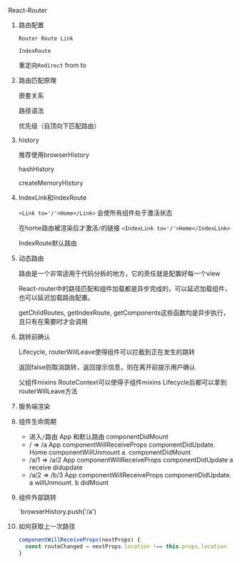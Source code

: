 React-Router

1. 路由配置

   `Router Route Link`

   `IndexRoute`

   重定向`Redirect` from to

2. 路由匹配原理

   嵌套关系

   路径语法

   优先级（自顶向下匹配路由）

3. history

   推荐使用browserHistory

   hashHistory

   createMemoryHistory

4. IndexLink和IndexRoute

   `<Link to='/'>Home</Link>`	会使所有组件处于激活状态

   在home路由被渲染后才激活`/`的链接 `<IndexLink to='/'>Home</IndexLink>`

   IndexRoute默认路由

5. 动态路由

   路由是一个非常适用于代码分拆的地方，它的责任就是配置好每一个view

   React-router中的路径匹配和组件加载都是异步完成的，可以延迟加载组件，也可以延迟加载路由配置。

   getChildRoutes, getIndexRoute, getComponents这些函数均是异步执行，且只有在需要时才会调用

6. 跳转前确认

   Lifecycle, routerWillLeave使得组件可以拦截到正在发生的跳转

   返回false则取消跳转，返回提示信息，则在离开前提示用户确认

   父组件mixins RouteContext可以使得子组件mixins Lifecycle后都可以拿到routerWillLeave方法

7. 服务端渲染

8. 组件生命周期

   - 进入`/`路由 App 和默认路由 componentDidMount
   - / => /a  App componentWillReceiveProps componentDidUpdate. Home componentWillUnmount  a. componentDidMount
   - /a/1 => /a/2 App componentWillReceiveProps componentDidUpdate    a receive didupdate
   - /a/2 => /b/3 App componentWillReceiveProps componentDidUpdate.    a  willUnmount.    b didMount

9. 组件外部跳转

   `browserHistory.push('/a')

10. 如何获取上一次路径

    ```javascript
    componentWillReceiveProps(nextProps) {
      const routeChanged = nextProps.location !== this.props.location
    }
    ```